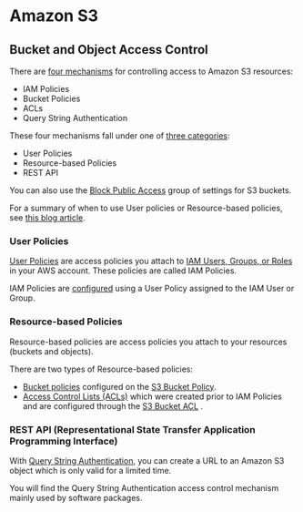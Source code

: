 # Amazon S3

## Bucket and Object Access Control

There are [four mechanisms](https://aws.amazon.com/s3/faqs/) for controlling access to Amazon S3 resources:

* IAM Policies
* Bucket Policies
* ACLs
* Query String Authentication

These four mechanisms fall under one of [three categories](https://docs.aws.amazon.com/AmazonS3/latest/dev/s3-access-control.html):

* User Policies
* Resource-based Policies
* REST API

You can also use the [Block Public Access](https://docs.aws.amazon.com/AmazonS3/latest/dev/access-control-block-public-access.html) group of settings for S3 buckets.

For a summary of when to use User policies or Resource-based policies, see [this blog article](https://aws.amazon.com/blogs/security/iam-policies-and-bucket-policies-and-acls-oh-my-controlling-access-to-s3-resources/).

### User Policies

[User Policies](https://docs.aws.amazon.com/AmazonS3/latest/dev/example-policies-s3.html) are access policies you attach to [IAM Users, Groups, or Roles](https://docs.aws.amazon.com/IAM/latest/UserGuide/id.html) in your AWS account. These policies are called IAM Policies.

IAM Policies are [configured](https://docs.aws.amazon.com/IAM/latest/UserGuide/access_policies_create.html) using a User Policy assigned to the IAM User or Group.

### Resource-based Policies

Resource-based policies are access policies you attach to your resources (buckets and objects).

There are two types of Resource-based policies:

* [Bucket policies](https://docs.aws.amazon.com/AmazonS3/latest/dev/example-bucket-policies.html) configured on the [S3 Bucket Policy](https://docs.aws.amazon.com/AmazonS3/latest/user-guide/add-bucket-policy.html).
* [Access Control Lists (ACLs)](https://docs.aws.amazon.com/AmazonS3/latest/dev/acl-overview.html) which were created prior to IAM Policies and are configured through the [S3 Bucket ACL](https://docs.aws.amazon.com/AmazonS3/latest/user-guide/set-bucket-permissions.html) .

### REST API (Representational State Transfer Application Programming Interface)

With [Query String Authentication](https://docs.aws.amazon.com/AmazonS3/latest/API/sigv4-query-string-auth.html), you can create a URL to an Amazon S3 object which is only valid for a limited time.

You will find the Query String Authentication access control mechanism mainly used by software packages.


